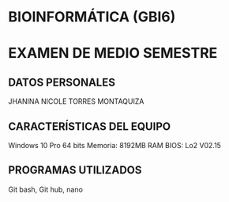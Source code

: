 # BIOINFORMÁTICA (GBI6)

# EXAMEN DE MEDIO SEMESTRE
## DATOS PERSONALES
JHANINA NICOLE TORRES MONTAQUIZA
## CARACTERÍSTICAS DEL EQUIPO
Windows 10 Pro 64 bits
Memoria: 8192MB RAM
BIOS: Lo2 V02.15

## PROGRAMAS UTILIZADOS 
Git bash,
Git hub,
nano


